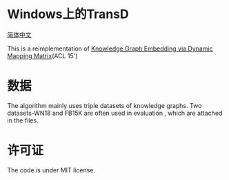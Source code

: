 # Windows上的TransD

[简体中文](/zh-hans/examples/tensorflow/TransD/README.md)

This is a reimplementation of [Knowledge Graph Embedding via Dynamic Mapping Matrix](http://www.nlpr.ia.ac.cn/cip/~liukang/liukangPageFile/Knowledge%20Graph%20Embedding%20via%20Dynamic%20Mapping%20Matrix.pdf)(ACL 15')

# 数据

The algorithm mainly uses triple datasets of knowledge graphs. Two datasets-WN18 and FB15K are often used in evaluation , which are attached in the files.

# 许可证

The code is under MIT license.